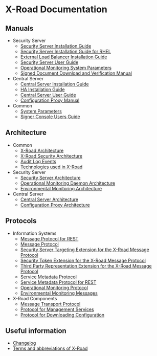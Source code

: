 # X-Road Documentation

## Manuals

* Security Server
  * [Security Server Installation Guide](doc/Manuals/ig-ss_x-road_v6_security_server_installation_guide.md)
  * [Security Server Installation Guide for RHEL](doc/Manuals/ig-ss_x-road_v6_security_server_installation_guide_for_rhel.md)
  * [External Load Balancer Installation Guide](doc/Manuals/LoadBalancing/ig-xlb_x-road_external_load_balancer_installation_guide.md)
  * [Security Server User Guide](doc/Manuals/ug-ss_x-road_6_security_server_user_guide.md)
  * [Operational Monitoring System Parameters](doc/OperationalMonitoring/Manuals/ug-opmonsyspar_x-road_operational_monitoring_system_parameters_Y-1099-1.md)
  * [Signed Document Download and Verification Manual](doc/Manuals/ug-sigdoc_x-road_signed_document_download_and_verification_manual.md)
* Central Server
  * [Central Server Installation Guide](doc/Manuals/ig-cs_x-road_6_central_server_installation_guide.md)
  * [HA Installation Guide](doc/Manuals/ig-csha_x-road_6_ha_installation_guide.md)
  * [Central Server User Guide](doc/Manuals/ug-cs_x-road_6_central_server_user_guide.md)
  * [Configuration Proxy Manual](doc/Manuals/ug-cp_x-road_v6_configuration_proxy_manual.md)
* Common
  * [System Parameters](doc/Manuals/ug-syspar_x-road_v6_system_parameters.md)
  * [Signer Console Users Guide](doc/Manuals/ug-sc_x-road_signer-console_user_guide.md)

## Architecture

* Common
  * [X-Road Architecture](doc/Architecture/arc-g_x-road_arhitecture.md)
  * [X-Road Security Architecture](doc/Architecture/arc-sec_x_road_security_architecture.md)
  * [Audit Log Events](doc/Architecture/spec-al_x-road_audit_log_events.md)
  * [Technologies used in X-Road](doc/Architecture/arc-tec_x-road_technologies.md)
* Security Server
  * [Security Server Architecture](doc/Architecture/arc-ss_x-road_security_server_architecture.md)
  * [Operational Monitoring Daemon Architecture](doc/OperationalMonitoring/Architecture/arc-opmond_x-road_operational_monitoring_daemon_architecture_Y-1096-1.md)
  * [Environmental Monitoring Architecture](doc/EnvironmentalMonitoring/Monitoring-architecture.md)
* Central Server
  * [Central Server Architecture](doc/Architecture/arc-cs_x-road_central_server_architecture.md)
  * [Configuration Proxy Architecture](doc/Architecture/arc-cp_x-road_configuration_proxy_architecture.md)

## Protocols

* Information Systems
  * [Message Protocol for REST](doc/Protocols/pr-rest_x-road_message_protocol_for_rest.md)
  * [Message Protocol](doc/Protocols/pr-mess_x-road_message_protocol.md)
  * [Security Server Targeting Extension for the X-Road Message Protocol](doc/Protocols/SecurityServerExtension/pr-targetss_security_server_targeting_extension_for_the_x-road_protocol.md)
  * [Security Token Extension for the X-Road Message Protocol](doc/Protocols/SecurityTokenExtension/pr-sectoken_security_token_extension_for_the_x-road_protocol.md)
  * [Third Party Representation Extension for the X-Road Message Protocol](doc/Protocols/ThirdPartyRepresentationExtension/pr-third_party_representation_extension_for_the_x-road_protocol.md)
  * [Service Metadata Protocol](doc/Protocols/pr-meta_x-road_service_metadata_protocol.md)
  * [Service Metadata Protocol for REST](doc/Protocols/pr-mrest_x-road_service_metadata_protocol_for_rest.md)
  * [Operational Monitoring Protocol](doc/OperationalMonitoring/Protocols/pr-opmon_x-road_operational_monitoring_protocol_Y-1096-2.md)
  * [Environmental Monitoring Messages](doc/EnvironmentalMonitoring/Monitoring-messages.md)
* X-Road Components
  * [Message Transport Protocol](doc/Protocols/pr-messtransp_x-road_message_transport_protocol.md)
  * [Protocol for Management Services](doc/Protocols/pr-mserv_x-road_protocol_for_management_services.md)
  * [Protocol for Downloading Configuration](doc/Protocols/pr-gconf_x-road_protocol_for_downloading_configuration.md)

## Useful information

* [Changelog](CHANGELOG.md)
* [Terms and abbreviations of X-Road](doc/terms_x-road_docs.md)
